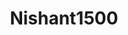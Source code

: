 ---
title: Nishant1500
github: https://github.com/Nishant1500
mode: dark
transition: 3s
archetype:
- Innovative
- Github Actions
---